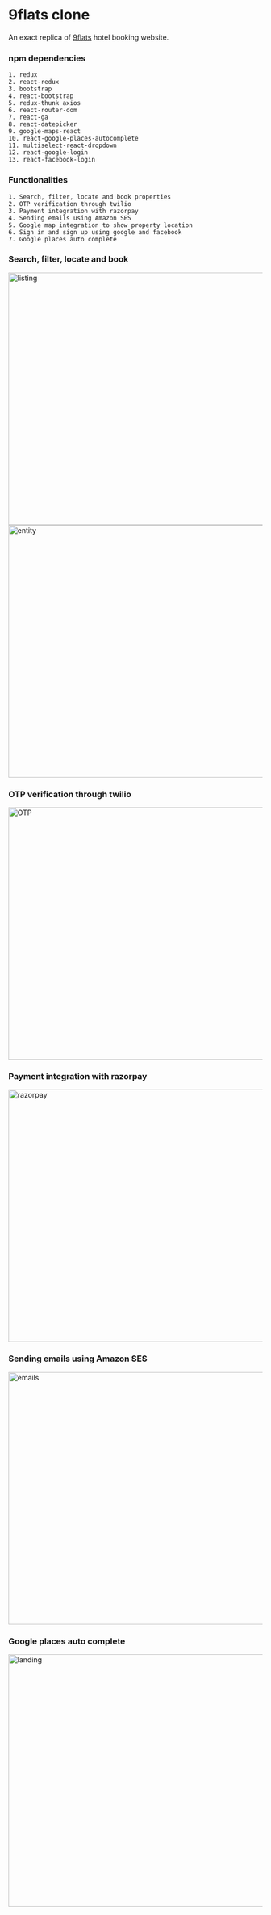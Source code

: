 # 9flats clone
An exact replica of [9flats](https://www.9flats.com/) hotel booking website.

### npm dependencies
    1. redux 
    2. react-redux 
    3. bootstrap 
    4. react-bootstrap 
    5. redux-thunk axios 
    6. react-router-dom
    7. react-ga
    8. react-datepicker
    9. google-maps-react
    10. react-google-places-autocomplete
    11. multiselect-react-dropdown
    12. react-google-login
    13. react-facebook-login

### Functionalities
    1. Search, filter, locate and book properties
    2. OTP verification through twilio
    3. Payment integration with razorpay
    4. Sending emails using Amazon SES
    5. Google map integration to show property location
    6. Sign in and sign up using google and facebook
    7. Google places auto complete

### Search, filter, locate and book
<img src="https://github.com/sandeepbsn/9flats/blob/master/client/public/9flatslisting.png" width="800" height="500" alt="listing"/>
<br/>
<img src="https://github.com/sandeepbsn/9flats/blob/master/client/public/9flatsentity.png" width="800" height="500" alt="entity"/>

### OTP verification through twilio
<img src="https://github.com/sandeepbsn/9flats/blob/master/client/public/9flatsotp.png" width="800" height="500" alt="OTP"/>

### Payment integration with razorpay
<img src="https://github.com/sandeepbsn/9flats/blob/master/client/public/9flatsrazorpay.png" width="800" height="500" alt="razorpay"/>

### Sending emails using Amazon SES
<img src="https://github.com/sandeepbsn/9flats/blob/master/client/public/9flatsemail.png" width="800" height="500" alt="emails"/>

### Google places auto complete
<img src="https://github.com/sandeepbsn/9flats/blob/master/client/public/9flatslanding.png" width="800" height="500" alt="landing"/>






